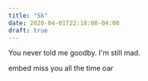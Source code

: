 ```yaml
---
title: "Sk"
date: 2020-04-01T22:18:08-04:00
draft: true
---
```

You never told me goodby. I'm still mad.

embed miss you all the time oar
